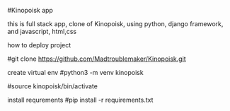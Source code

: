 #Kinopoisk app

this is full stack app, clone of Kinopoisk, using python, django framework, and javascript, html,css



how to deploy project


#git clone https://github.com/Madtroublemaker/Kinopoisk.git

create virtual env
#python3 -m venv kinopoisk


#source kinopoisk/bin/activate


install requrements
#pip install -r requirements.txt


